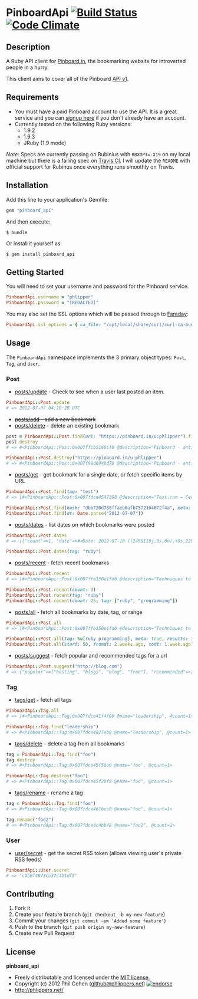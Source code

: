 # PinboardApi [![Build Status](https://secure.travis-ci.org/phlipper/pinboard_api.png?branch=master)](http://travis-ci.org/phlipper/pinboard_api) [![Code Climate](https://codeclimate.com/badge.png)](https://codeclimate.com/github/phlipper/pinboard_api)

## Description

A Ruby API client for [Pinboard.in](https://pinboard.in/), the bookmarking website for introverted people in a hurry.

This client aims to cover all of the Pinboard [API v1](https://pinboard.in/api/).


## Requirements

* You must have a paid Pinboard account to use the API. It is a great service and you can [signup here](https://pinboard.in/signup/) if you don't already have an account.
* Currently tested on the following Ruby versions:
  * 1.9.2
  * 1.9.3
  * JRuby (1.9 mode)

_Note:_ Specs are currently passing on Rubinius with `RBXOPT=-X19` on my local machine but there is a failing spec on [Travis CI](http://travis-ci.org/#!/phlipper/pinboard_api). I will update the `README` with official support for Rubinus once everything runs smoothly on Travis.


## Installation

Add this line to your application's Gemfile:

```ruby
gem "pinboard_api"
```

And then execute:

```
$ bundle
```

Or install it yourself as:

```
$ gem install pinboard_api
```


## Getting Started

You will need to set your username and password for the Pinboard service.

```ruby
PinboardApi.username = "phlipper"
PinboardApi.password = "[REDACTED]"
```

You may also set the SSL options which will be passed through to [Faraday](https://github.com/technoweenie/faraday#readme):

```ruby
PinboardApi.ssl_options = { ca_file: "/opt/local/share/curl/curl-ca-bundle.crt" }
```


## Usage

The `PinboardApi` namespace implements the 3 primary object types: `Post`, `Tag`, and `User`.


### Post


* [posts/update](https://pinboard.in/api#update) - Check to see when a user last posted an item.

```ruby
PinboardApi::Post.update
# => 2012-07-07 04:18:28 UTC
```

* ~~[posts/add](https://pinboard.in/api#posts_add) - add a new bookmark~~
* [posts/delete](https://pinboard.in/api#posts_delete) - delete an existing bookmark

```ruby
post = PinboardApi::Post.find(url: "https://pinboard.in/u:phlipper").first
post.destroy
# => #<PinboardApi::Post:0x007ffcb5166cf0 @description="Pinboard - antisocial bookmarking", @extended="", @hash="bc857ba651d134be0c9a5267e943c3ce", @url="https://pinboard.in/u:phlipper", @meta=nil, @tags="test", @time="2012-07-11T09:16:14Z">

PinboardApi::Post.destroy("https://pinboard.in/u:phlipper")
# => #<PinboardApi::Post:0x007f98d6946d78 @description="Pinboard - antisocial bookmarking", @extended="", @hash="bc857ba651d134be0c9a5267e943c3ce", @url="https://pinboard.in/u:phlipper", @meta=nil, @tags="test", @time="2012-07-11T09:17:36Z">
```

* [posts/get](https://pinboard.in/api#posts_get) - get bookmark for a single date, or fetch specific items by URL

```ruby
PinboardApi::Post.find(tag: "test")
# => [#<PinboardApi::Post:0x007fdce4547388 @description="Test.com – Certification Program Management – Create Online Tests with This Authoring, Management, Training and E-Learning Software", @extended="", @hash="dbb720d788ffaeb0afb7572104072f4a", @url="http://test.com/", @tags="test junk", @time="2012-07-07T04:18:28Z">, ...]

PinboardApi::Post.find(hash: "dbb720d788ffaeb0afb7572104072f4a", meta: "yes")
PinboardApi::Post.find(dt: Date.parse("2012-07-07"))
```

* [posts/dates](https://pinboard.in/api#posts_dates) - list dates on which bookmarks were posted

```ruby
PinboardApi::Post.dates
# => [{"count"=>1, "date"=>#<Date: 2012-07-10 ((2456119j,0s,0n),+0s,2299161j)>}, {"count"=>3, "date"=>#<Date: 2012-07-08 ((2456117j,0s,0n),+0s,2299161j)>}, ...]

PinboardApi::Post.dates(tag: "ruby")
```

* [posts/recent](https://pinboard.in/api#posts_recent) - fetch recent bookmarks

```ruby
PinboardApi::Post.recent
# => [#<PinboardApi::Post:0x007ffe150e1fd0 @description="Techniques to Secure Your Website with Ruby on Rails..."> ...]

PinboardApi::Post.recent(count: 3)
PinboardApi::Post.recent(tag: "ruby")
PinboardApi::Post.recent(count: 25, tag: ["ruby", "programming"])
```

* [posts/all](https://pinboard.in/api#posts_all) - fetch all bookmarks by date, tag, or range

```ruby
PinboardApi::Post.all
# => [#<PinboardApi::Post:0x007ffe150e1fd0 @description="Techniques to Secure Your Website with Ruby on Rails..."> ...]

PinboardApi::Post.all(tag: %w[ruby programming], meta: true, results: 30)
PinboardApi::Post.all(start: 50, fromdt: 2.weeks.ago, todt: 1.week.ago)
```

* [posts/suggest](https://pinboard.in/api#posts_suggest) - fetch popular and recommended tags for a url

```ruby
PinboardApi::Post.suggest("http://blog.com")
# => {"popular"=>["hosting", "blogs", "blog", "free"], "recommended"=>["blog", "blogging", "blogs", "free"]}
```


### Tag

* [tags/get](https://pinboard.in/api#tags_get) - fetch all tags

```ruby
PinboardApi::Tag.all
# => [#<PinboardApi::Tag:0x007fdce41f4f00 @name="leadership", @count=1>, #<PinboardApi::Tag:0x007fdce41f4e10 @name="date", @count=1>, ... ]

PinboardApi::Tag.find("leadership")
# => #<PinboardApi::Tag:0x007fdce4827eb8 @name="leadership", @count=1>
```

* [tags/delete](https://pinboard.in/api#tags_delete) - delete a tag from all bookmarks

```ruby
tag = PinboardApi::Tag.find("foo")
tag.destroy
# => #<PinboardApi::Tag:0x007fdce45f56e0 @name="foo", @count=1>

PinboardApi::Tag.destroy("foo")
# => #<PinboardApi::Tag:0x007fdce45f20f8 @name="foo", @count=1>
```

* [tags/rename](https://pinboard.in/api#tags_rename) - rename a tag

```ruby
tag = PinboardApi::Tag.find("foo")
# => #<PinboardApi::Tag:0x007fdce461bcc8 @name="foo", @count=1>

tag.rename("foo2")
# => #<PinboardApi::Tag:0x007fdce4c4bb48 @name="foo2", @count=1>
```


### User

* [user/secret](https://pinboard.in/api#user_secret) - get the secret RSS token (allows viewing user's private RSS feeds)

```ruby
PinboardApi::User.secret
# => "c3b0f4073ea37c4b1df5"
```


## Contributing

1. Fork it
2. Create your feature branch (`git checkout -b my-new-feature`)
3. Commit your changes (`git commit -am 'Added some feature'`)
4. Push to the branch (`git push origin my-new-feature`)
5. Create new Pull Request


## License

**pinboard_api**

* Freely distributable and licensed under the [MIT license](http://phlipper.mit-license.org/2012/license.html).
* Copyright (c) 2012 Phil Cohen (github@phlippers.net) [![endorse](http://api.coderwall.com/phlipper/endorsecount.png)](http://coderwall.com/phlipper)
* http://phlippers.net/
